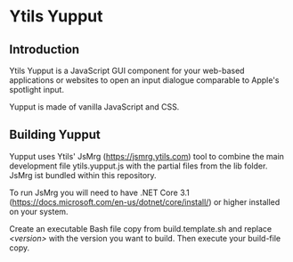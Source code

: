 # Ytils Yupput

## Introduction

Ytils Yupput is a JavaScript GUI component for your web-based applications or websites to open an input dialogue 
comparable to Apple's spotlight input.

Yupput is made of vanilla JavaScript and CSS.

## Building Yupput

Yupput uses Ytils' JsMrg (https://jsmrg.ytils.com) tool to combine the main development file ytils.yupput.js with the 
partial files from the lib folder. JsMrg ist bundled within this repository.

To run JsMrg you will need to have .NET Core 3.1 (https://docs.microsoft.com/en-us/dotnet/core/install/) or higher 
installed on your system.

Create an executable Bash file copy from build.template.sh and replace *&lt;version&gt;* with the version you want to 
build. Then execute your build-file copy.
